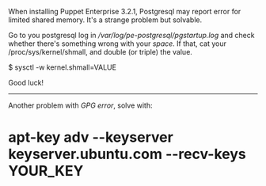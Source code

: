 When installing Puppet Enterprise 3.2.1, Postgresql may report error for limited shared memory.
It's a strange problem but solvable.

Go to you postgresql log in */var/log/pe-postgresql/pgstartup.log* and check whether there's something 
wrong with your *space*. If that, cat your /proc/sys/kernel/shmall, and double (or triple) the value.

$ sysctl -w kernel.shmall=VALUE

Good luck!

---------------------------------

Another problem with *GPG error*, solve with:
#  apt-key adv --keyserver keyserver.ubuntu.com --recv-keys YOUR_KEY
